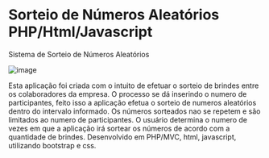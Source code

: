 # Sorteio de Números Aleatórios PHP/Html/Javascript
Sistema de Sorteio de Números Aleatórios

![image](https://github.com/epontello/sorteio/assets/131972811/09b033fd-3de4-4e21-8a7c-c092c02ac4bd)


Esta aplicação foi criada com o intuito de efetuar o sorteio de brindes entre os colaboradores da empresa.
O processo se dá inserindo o numero de participantes, feito isso a aplicação efetua o sorteio de numeros aleatórios dentro do intervalo informado.
Os números sorteados nao se repetem e são limitados ao numero de participantes.
O usuário determina o numero de vezes em que a aplicação irá sortear os números de acordo com a quantidade de brindes.
Desenvolvido em PHP/MVC, html, javascript, utilizando bootstrap e css.

